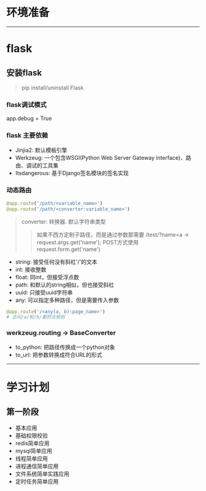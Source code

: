# 环境准备

------

# flask
## 安装flask
> pip install/uninstall Flask
### flask调试模式
app.debug = True

### flask 主要依赖
* Jinjia2: 默认模板引擎
* Werkzeug: 一个包含WSGI(Python Web Server Gateway interface)、路由、调试的工具集
* Itsdangerous: 基于Django签名模块的签名实现

### 动态路由
```python
@app.route('/path/<variable_name>')
@app.route('/path/<converter:variable_name>')
```
> converter: 转换器. 默认字符串类型
>> 如果不西方定制子路径，而是通过参数那需要  /test/?name=a -> request.args.get('name'); POST方式使用 request.form.get('name')

* string: 接受任何没有斜杠'/'的文本
* int: 接收整数
* float: 同int，但接受浮点数
* path: 和默认的string相似，但也接受斜杠
* uuid: 只接受uuid字符串
* any: 可以指定多种路径，但是需要传入参数
```python demo
@app.route('/<any(a, b):page_name>')
# 访问/a/和/b/都符合规则  
```

### werkzeug.routing -> BaseConverter
* to_python: 把路径传换成一个python对象
* to_url: 把参数转换成符合URL的形式

------
# 学习计划
## 第一阶段
* 基本应用
* 基础权限校验
* redis简单应用
* mysql简单应用
* 线程简单应用
* 进程通信简单应用
* 文件系统简单实践应用
* 定时任务简单应用

